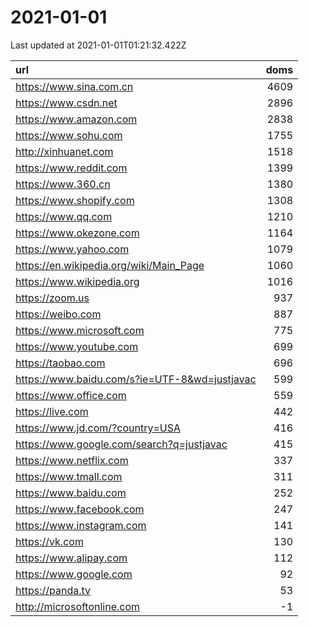 # 2021-01-01

<!-- BEGIN -->
Last updated at 2021-01-01T01:21:32.422Z

url | doms
:- | -:
https://www.sina.com.cn | 4609
https://www.csdn.net | 2896
https://www.amazon.com | 2838
https://www.sohu.com | 1755
http://xinhuanet.com | 1518
https://www.reddit.com | 1399
https://www.360.cn | 1380
https://www.shopify.com | 1308
https://www.qq.com | 1210
https://www.okezone.com | 1164
https://www.yahoo.com | 1079
https://en.wikipedia.org/wiki/Main_Page | 1060
https://www.wikipedia.org | 1016
https://zoom.us | 937
https://weibo.com | 887
https://www.microsoft.com | 775
https://www.youtube.com | 699
https://taobao.com | 696
https://www.baidu.com/s?ie=UTF-8&wd=justjavac | 599
https://www.office.com | 559
https://live.com | 442
https://www.jd.com/?country=USA | 416
https://www.google.com/search?q=justjavac | 415
https://www.netflix.com | 337
https://www.tmall.com | 311
https://www.baidu.com | 252
https://www.facebook.com | 247
https://www.instagram.com | 141
https://vk.com | 130
https://www.alipay.com | 112
https://www.google.com | 92
https://panda.tv | 53
http://microsoftonline.com | -1
<!-- END -->
